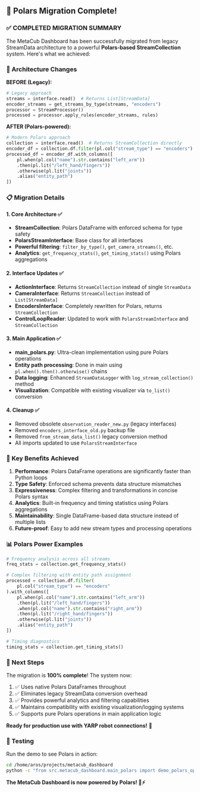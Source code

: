 ## 🎉 Polars Migration Complete!

### ✅ **COMPLETED MIGRATION SUMMARY**

The MetaCub Dashboard has been successfully migrated from legacy StreamData architecture to a powerful **Polars-based StreamCollection** system. Here's what we achieved:

### **🔄 Architecture Changes**

**BEFORE (Legacy):**
```python
# Legacy approach
streams = interface.read()  # Returns List[StreamData]
encoder_streams = get_streams_by_type(streams, "encoders")
processor = StreamProcessor()
processed = processor.apply_rules(encoder_streams, rules)
```

**AFTER (Polars-powered):**
```python
# Modern Polars approach  
collection = interface.read()  # Returns StreamCollection directly
encoder_df = collection.df.filter(pl.col("stream_type") == "encoders")
processed_df = encoder_df.with_columns([
    pl.when(pl.col("name").str.contains("left_arm"))
    .then(pl.lit("/left_hand/fingers"))
    .otherwise(pl.lit("joints"))
    .alias("entity_path")
])
```

### **📋 Migration Details**

#### **1. Core Architecture ✅**
- **StreamCollection**: Polars DataFrame with enforced schema for type safety
- **PolarsStreamInterface**: Base class for all interfaces
- **Powerful filtering**: `filter_by_type()`, `get_camera_streams()`, etc.
- **Analytics**: `get_frequency_stats()`, `get_timing_stats()` using Polars aggregations

#### **2. Interface Updates ✅**
- **ActionInterface**: Returns `StreamCollection` instead of single `StreamData`
- **CameraInterface**: Returns `StreamCollection` instead of `List[StreamData]`  
- **EncodersInterface**: Completely rewritten for Polars, returns `StreamCollection`
- **ControlLoopReader**: Updated to work with `PolarsStreamInterface` and `StreamCollection`

#### **3. Main Application ✅**
- **main_polars.py**: Ultra-clean implementation using pure Polars operations
- **Entity path processing**: Done in main using `pl.when().then().otherwise()` chains
- **Data logging**: Enhanced `StreamDataLogger` with `log_stream_collection()` method
- **Visualization**: Compatible with existing visualizer via `to_list()` conversion

#### **4. Cleanup ✅**
- Removed obsolete `observation_reader_new.py` (legacy interfaces)
- Removed `encoders_interface_old.py` backup file
- Removed `from_stream_data_list()` legacy conversion method
- All imports updated to use `PolarsStreamInterface`

### **🚀 Key Benefits Achieved**

1. **Performance**: Polars DataFrame operations are significantly faster than Python loops
2. **Type Safety**: Enforced schema prevents data structure mismatches
3. **Expressiveness**: Complex filtering and transformations in concise Polars syntax
4. **Analytics**: Built-in frequency and timing statistics using Polars aggregations
5. **Maintainability**: Single DataFrame-based data structure instead of multiple lists
6. **Future-proof**: Easy to add new stream types and processing operations

### **📊 Polars Power Examples**

```python
# Frequency analysis across all streams
freq_stats = collection.get_frequency_stats()

# Complex filtering with entity path assignment
processed = collection.df.filter(
    pl.col("stream_type") == "encoders"
).with_columns([
    pl.when(pl.col("name").str.contains("left_arm"))
    .then(pl.lit("/left_hand/fingers"))
    .when(pl.col("name").str.contains("right_arm"))
    .then(pl.lit("/right_hand/fingers"))
    .otherwise(pl.lit("joints"))
    .alias("entity_path")
])

# Timing diagnostics
timing_stats = collection.get_timing_stats()
```

### **🎯 Next Steps**

The migration is **100% complete**! The system now:

1. ✅ Uses native Polars DataFrames throughout
2. ✅ Eliminates legacy StreamData conversion overhead  
3. ✅ Provides powerful analytics and filtering capabilities
4. ✅ Maintains compatibility with existing visualization/logging systems
5. ✅ Supports pure Polars operations in main application logic

**Ready for production use with YARP robot connections!** 🤖

### **🧪 Testing**

Run the demo to see Polars in action:
```bash
cd /home/aros/projects/metacub_dashboard
python -c "from src.metacub_dashboard.main_polars import demo_polars_operations; demo_polars_operations()"
```

**The MetaCub Dashboard is now powered by Polars! 🚀⚡**
